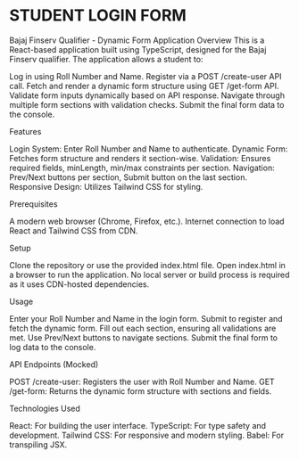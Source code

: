 # STUDENT LOGIN FORM

Bajaj Finserv Qualifier - Dynamic Form Application
Overview
This is a React-based application built using TypeScript, designed for the Bajaj Finserv qualifier. The application allows a student to:

Log in using Roll Number and Name.
Register via a POST /create-user API call.
Fetch and render a dynamic form structure using GET /get-form API.
Validate form inputs dynamically based on API response.
Navigate through multiple form sections with validation checks.
Submit the final form data to the console.

Features

Login System: Enter Roll Number and Name to authenticate.
Dynamic Form: Fetches form structure and renders it section-wise.
Validation: Ensures required fields, minLength, min/max constraints per section.
Navigation: Prev/Next buttons per section, Submit button on the last section.
Responsive Design: Utilizes Tailwind CSS for styling.

Prerequisites

A modern web browser (Chrome, Firefox, etc.).
Internet connection to load React and Tailwind CSS from CDN.

Setup

Clone the repository or use the provided index.html file.
Open index.html in a browser to run the application.
No local server or build process is required as it uses CDN-hosted dependencies.

Usage

Enter your Roll Number and Name in the login form.
Submit to register and fetch the dynamic form.
Fill out each section, ensuring all validations are met.
Use Prev/Next buttons to navigate sections.
Submit the final form to log data to the console.

API Endpoints (Mocked)

POST /create-user: Registers the user with Roll Number and Name.
GET /get-form: Returns the dynamic form structure with sections and fields.

Technologies Used

React: For building the user interface.
TypeScript: For type safety and development.
Tailwind CSS: For responsive and modern styling.
Babel: For transpiling JSX.

